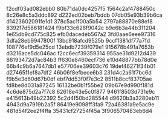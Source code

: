 f2cdf03ad082ebb0
80b71da0dc4257f5
1564c2af4788450c
8c26e8c5a3ddc892
d222ed02beb7bddb
07db05e93b39b6ca
d1423602091fe1d1
378c5ac1f00a5b54
2797a88870e88ef8
8392f7d586181424
f9bf33c628f9042c
b9e6b3a44b311204
1e65db9cd775c825
efb0dacedeb567a2
3fd0aae6eee97316
3dfa28eb9947800f
13bc918afcd9525b
9ccf1381df77a7fd
108776ef9d5e25cd
13ebdb7239f079e1
915678b491a7653b
d3216ace5dc046ac
f2cc6ecf39359314
955ae31d9212d439
88193472d7ac84b3
ff630e8460ecf736
e10d48877bb78d0e
66b4c9b6a7647db1
e57706ee39603c76
19def46271f34b01
d27465f1ef8a7df2
46b06f8efbece6b3
231d4c2a61f7bc6d
f9b5e3d60d67b0df
ebf7dd53f0f7e3c2
8511b8ccf83705ae
fd8be8d031a87245
16132be0b1f55be2
09b67e9d990f181d
4c6de875d2a7f7c8
62618e43e5c0f877
9461f8503d731e9c
e415613b49b22392
5c2d4f50bd285544
d9620b3a3280eb11
4943d9a7919b2a5f
86419e9098ff3fa9
72a46381a9e5ac9e
481d54f2ee2f4ffa
35431cf27254f45a
3f906570483eb6d4
